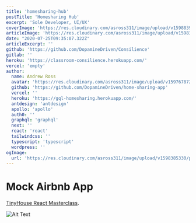 ```yaml
---
title: 'homesharing-hub'
postTitle: 'Homesharing Hub'
excerpt: 'Sole Developer, UI/UX'
coverImage: 'https://res.cloudinary.com/asross311/image/upload/v1598839549/portfolio/Rectangle_6037_1_xih1z0.jpg'
articleImage: 'https://res.cloudinary.com/asross311/image/upload/v1598374915/portfolio/mock-airbnb-home_vh5rhx.jpg'
date: "2020-07-25T09:35:07.322Z"
articleExcerpt: ''
github: 'https://github.com/DopamineDriven/Consilience'
gitlab: ''
heroku: 'https://classroom-consilience.herokuapp.com/'
vercel: 'empty'
author:
  name: Andrew Ross
  avatar: 'https://res.cloudinary.com/asross311/image/upload/v1597678722/portfolio/doge_ropqvx.jpg'
  github: 'https://github.com/DopamineDriven/home-sharing-app'
  vercel: ''
  heroku: 'https://gql-homesharing.herokuapp.com/'
  antdesign: 'antdesign'
  apollo: 'apollo'
  auth0: ''
  graphql: 'graphql'
  next: ''
  react: 'react'
  tailwindcss: ''
  typescript: 'typescript'
  wordpress: ''
ogImage:
  url: 'https://res.cloudinary.com/asross311/image/upload/v1598385330/portfolio/Group_25_1_mkabg7.jpg'
---
```


# Mock Airbnb App
 [TinyHouse React Masterclass](https://www.newline.co/tinyhouse).

 ![Alt Text](https://dev-to-uploads.s3.amazonaws.com/i/k9lv12xtp4lkavj6ip0c.png)
